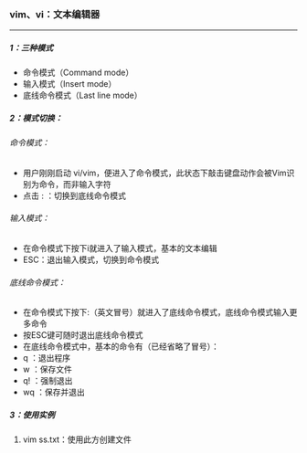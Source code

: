 ### vim、vi：文本编辑器

------

##### 1：三种模式

- 命令模式（Command mode）
- 输入模式（Insert mode）
- 底线命令模式（Last line mode）

##### 2：模式切换：

###### 命令模式：

- 用户刚刚启动 vi/vim，便进入了命令模式，此状态下敲击键盘动作会被Vim识别为命令，而非输入字符
- 点击 :    ：切换到底线命令模式

###### 输入模式：

- 在命令模式下按下i就进入了输入模式，基本的文本编辑
- ESC：退出输入模式，切换到命令模式

###### 底线命令模式：

- 在命令模式下按下:（英文冒号）就进入了底线命令模式，底线命令模式输入更多命令
- 按ESC键可随时退出底线命令模式
- 在底线命令模式中，基本的命令有（已经省略了冒号）：
- q ：退出程序
- w ：保存文件
- q! ：强制退出
- wq ：保存并退出

##### 3：使用实例

1. vim ss.txt：使用此方创建文件